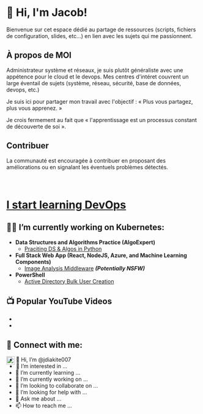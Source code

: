 
# 👋 Hi, I'm Jacob! 

Bienvenue sur cet espace dédié au partage de ressources (scripts, fichiers de configuration, slides, etc...) en lien avec les sujets qui me passionnent.

## À propos de MOI
 
Administrateur système et réseaux, je suis plutôt généraliste avec une appétence pour le cloud et le devops. Mes centres d'intéret couvrent un large éventail de sujets (système, réseau, sécurité, base de données, devops, etc.)  

Je suis ici pour partager mon travail  avec l'objectif : « Plus vous partagez, plus vous apprenez. »
 
Je crois fermement au fait que « l'apprentissage est un processus constant de découverte de soi ».


## Contribuer

La communauté est encouragée à contribuer en proposant des améliorations ou en signalant les éventuels problèmes détectés.


<h1> <br/><a href="https://github.com/jdiakite007"></a> <a href="https://www.linkedin.com/in/jacob-diakite/">I start learning DevOps</a> </h1>

<h2>👨‍💻 I’m currently working on Kubernetes:</h2>

- <b>Data Structures and Algorithms Practice (AlgoExpert)</b>
  - [Praciting DS & Algos in Python](https://github.com/joshmadakor1/Algorithms-Practice)
- <b>Full Stack Web App (React, NodeJS, Azure, and Machine Learning Components)</b>
  - [Image Analysis Middleware](https://github.com/joshmadakor1/4chan-Image-Analysis-Middleware-C964) <b><i>(Potentially NSFW)</b></i>
- <b>PowerShell</b>
  - [Active Directory Bulk User Creation](https://github.com/joshmadakor1/AD_PS)
  

<h2>📺 Popular YouTube Videos</h2>

- [ ](  )
- [ ](  )


<h2> 🤳 Connect with me:</h2>

[<img align="left" alt="JacobDiakite | LinkedIn" width="22px" src="https://cdn.jsdelivr.net/npm/simple-icons@v3/icons/linkedin.svg" />][linkedin]

[linkedin]: https://linkedin.com/in/jacob-diakite

<!--

-->


- 👋 Hi, I’m @jdiakite007
- 👀 I’m interested in ...
- 🌱 I’m currently learning ...
- 🔭 I’m currently working on ...
- 💞️ I’m looking to collaborate on ...
- 🤔 I’m looking for help with ...
- 💬 Ask me about ...
- 📫 How to reach me ...

<!---
jdiakite007/jdiakite007 is a ✨ special ✨ repository because its `README.md` (this file) appears on your GitHub profile.
You can click the Preview link to take a look at your changes.
--->
